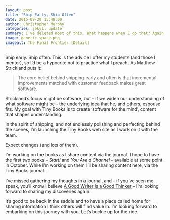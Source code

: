 ```yaml
---
layout: post
title: "Ship Early, Ship Often"
date: 2015-09-20 15:48:00
author: Christopher Murphy
categories: jekyll update
summary: I've deleted most of this. What happens when I do that? Again, if we're not using the summary, I'd be happier to delete it from the YAML, it's one less thing to update.
image: generic-space.png
imagealt: The Final Frontier [Detail]
---
```


Ship early. Ship often. This is the advice I offer my students (and those I mentor), so I’d be a hypocrite not to practice what I preach. As Matthew Strickland puts it:

> The core belief behind shipping early and often is that incremental improvements matched with customer feedback makes great software.

Strickland’s focus might be software, but – if we widen our understanding of what software might be – the underlying idea that he, and others, espouse fits. My goal with Tiny Books is to create ‘software for the mind’, content that shapes understanding.

In the spirit of shipping, and not endlessly polishing and perfecting behind the scenes, I’m launching the Tiny Books web site as I work on it with the team.

Expect changes (and lots of them).

I’m working on the books as I share content via the journal. I hope to have the first two books – _Start!_ and _You Are a Channel_ – available at some point in October. While I’m working on them I’ll be sharing content here, via the Tiny Books journal.

I’ve missed gathering my thoughts in a journal, and – if you’ve seen me speak, you’ll know I believe [A Good Writer Is a Good Thinker][01] – I’m looking forward to sharing my discoveries again.

It’s good to be back in the saddle and to have a place called home for sharing information I think others will find value in. I’m looking forward to embarking on this journey with you. Let’s buckle up for the ride.

[01]: https://the-pastry-box-project.net/christopher-murphy/2015-august-6 "A Good Writer Is a Good Thinker"